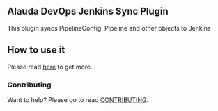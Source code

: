## Alauda DevOps Jenkins Sync Plugin

This plugin syncs PipelineConfig, Pipeline and other objects to Jenkins

## How to use it

Please read [here](doc/README.md) to get more.

### Contributing

Want to help? Please go to read [CONTRIBUTING](CONTRIBUTING.md).

